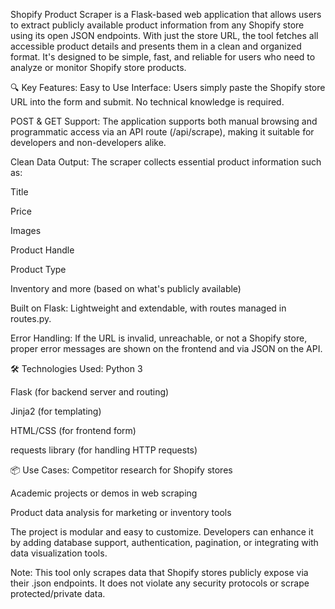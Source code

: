 Shopify Product Scraper is a Flask-based web application that allows users to extract publicly available product information from any Shopify store using its open JSON endpoints. With just the store URL, the tool fetches all accessible product details and presents them in a clean and organized format. It's designed to be simple, fast, and reliable for users who need to analyze or monitor Shopify store products.

🔍 Key Features:
Easy to Use Interface: Users simply paste the Shopify store URL into the form and submit. No technical knowledge is required.

POST & GET Support: The application supports both manual browsing and programmatic access via an API route (/api/scrape), making it suitable for developers and non-developers alike.

Clean Data Output: The scraper collects essential product information such as:

Title

Price

Images

Product Handle

Product Type

Inventory and more (based on what's publicly available)

Built on Flask: Lightweight and extendable, with routes managed in routes.py.

Error Handling: If the URL is invalid, unreachable, or not a Shopify store, proper error messages are shown on the frontend and via JSON on the API.

🛠️ Technologies Used:
Python 3

Flask (for backend server and routing)

Jinja2 (for templating)

HTML/CSS (for frontend form)

requests library (for handling HTTP requests)

📦 Use Cases:
Competitor research for Shopify stores

Academic projects or demos in web scraping

Product data analysis for marketing or inventory tools

The project is modular and easy to customize. Developers can enhance it by adding database support, authentication, pagination, or integrating with data visualization tools.

Note: This tool only scrapes data that Shopify stores publicly expose via their .json endpoints. It does not violate any security protocols or scrape protected/private data.
